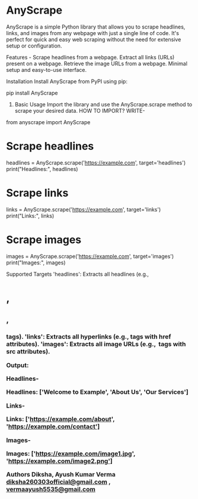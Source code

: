 # AnyScrape
AnyScrape is a simple Python library that allows you to scrape headlines, links, and images from any webpage with just a single line of code. It's perfect for quick and easy web scraping without the need for extensive setup or configuration.

Features -
Scrape headlines from a webpage.
Extract all links (URLs) present on a webpage.
Retrieve the image URLs from a webpage.
Minimal setup and easy-to-use interface.

Installation
Install AnyScrape from PyPI using pip:

pip install AnyScrape

1. Basic Usage
Import the library and use the AnyScrape.scrape method to scrape your desired data.
HOW TO IMPORT?
WRITE-

from anyscrape import AnyScrape

# Scrape headlines
headlines = AnyScrape.scrape('https://example.com', target='headlines')
print("Headlines:", headlines)

# Scrape links
links = AnyScrape.scrape('https://example.com', target='links')
print("Links:", links)

# Scrape images
images = AnyScrape.scrape('https://example.com', target='images')
print("Images:", images)

Supported Targets
'headlines': Extracts all headlines (e.g., <h1>, <h2>, <h3> tags).
'links': Extracts all hyperlinks (e.g., <a> tags with href attributes).
'images': Extracts all image URLs (e.g., <img> tags with src attributes).

Output:

Headlines-

Headlines: ['Welcome to Example', 'About Us', 'Our Services']

Links-

Links: ['https://example.com/about', 'https://example.com/contact']

Images-

Images: ['https://example.com/image1.jpg', 'https://example.com/image2.png']

Authors
Diksha, Ayush Kumar Verma
diksha260303official@gmail.com , vermaayush5535@gmail.com
